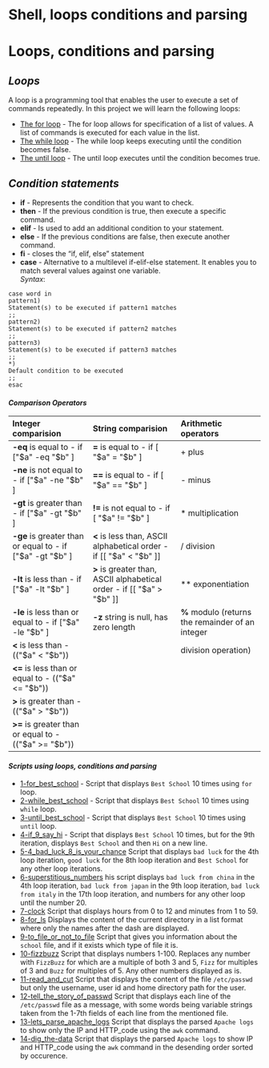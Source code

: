 # Shell, loops conditions and parsing

# Loops, conditions and parsing
## *Loops*
A loop is a programming tool that enables the user to execute a set of commands repeatedly. In this project we will learn the following loops:
* [The for loop](https://tldp.org/LDP/Bash-Beginners-Guide/html/sect_09_01.html) - The for loop allows for specification of a list of values. A list of commands is executed for each value in the list.
* [The while loop](https://tldp.org/LDP/Bash-Beginners-Guide/html/sect_09_02.html) - The while loop keeps executing until the condition becomes false.
* [The until loop](https://tldp.org/LDP/Bash-Beginners-Guide/html/sect_09_03.html) - The until loop executes until the condition becomes true.


## *Condition statements*
* **if** - Represents the condition that you want to check.
* **then** - If the previous condition is true, then execute a specific command.
* **elif** - Is used to add an additional condition to your statement.
* **else** - If the previous conditions are false, then execute another command.
* **fi** - closes the “if, elif, else” statement
* **case** - Alternative to a multilevel if-elif-else statement. It enables you to match several values against one variable. </br> 
*Syntax*:

```
case word in
pattern1)
Statement(s) to be executed if pattern1 matches
;;
pattern2)
Statement(s) to be executed if pattern2 matches
;;
pattern3)
Statement(s) to be executed if pattern3 matches
;;
*)
Default condition to be executed
;;
esac
```

#### *Comparison Operators*

Integer comparision | String comparision | Arithmetic operators
:----- | :-------- | :------
**-eq** is equal to - if ["$a" -eq "$b" ] | **=** is equal to - if [ "$a" = "$b" ] | + plus
**-ne** is not equal to - if ["$a" -ne "$b" ] | **==** is equal to - if [ "$a" == "$b" ] | - minus
**-gt** is greater than - if ["$a" -gt "$b" ] | **!=** is not equal to - if [ "$a" != "$b" ] | * multiplication
**-ge** is greater than or equal to - if ["$a" -gt "$b" ] | **<** is less than, ASCII alphabetical order - if [[ "$a" < "$b" ]] | / division
**-lt** is less than - if ["$a" -lt "$b" ] | **>** is greater than, ASCII alphabetical order - if [[ "$a" > "$b" ]] | ** exponentiation
**-le** is less than or equal to - if ["$a" -le "$b" ] | **-z** string is null, has zero length |**%** modulo (returns the remainder of an integer
**<** is less than - (("$a" < "$b")) | |  division operation)
**<=** is less than or equal to - (("$a" <= "$b")) | 
**>** is greater than - (("$a" > "$b")) | 
**>=**  is greater than or equal to - (("$a" >= "$b")) | 


#### *Scripts using loops, conditions and parsing*

- [1-for_best_school](https://github.com/Donaldoo/shell/blob/main/loops_conditions_and_parsing/1-for_best_school) - Script that displays `Best School` 10 times using `for` loop.
- [2-while_best_school](https://github.com/Donaldoo/shell/blob/main/loops_conditions_and_parsing/2-while_best_school) - Script that displays `Best School` 10 times using `while` loop.
- [3-until_best_school](https://github.com/Donaldoo/shell/blob/main/loops_conditions_and_parsing/3-until_best_school) - Script that displays `Best School` 10 times using `until` loop.
- [4-if_9_say_hi](https://github.com/Donaldoo/shell/blob/main/loops_conditions_and_parsing/4-if_9_say_hi) - Script that displays `Best School` 10 times, but for the 9th iteration, displays `Best School` and then `Hi` on a new line.
- [5-4_bad_luck_8_is_your_chance](https://github.com/Donaldoo/shell/blob/main/loops_conditions_and_parsing/5-4_bad_luck_8_is_your_chance) Script that displays `bad luck` for the 4th loop iteration, `good luck` for the 8th loop iteration and `Best School` for any other loop iterations.
- [6-superstitious_numbers](https://github.com/Donaldoo/shell/blob/main/loops_conditions_and_parsing/6-superstitious_numbers) his script displays `bad luck from china` in the 4th loop iteration, `bad luck from japan` in the 9th loop iteration, `bad luck from italy` in the 17th loop iteration, and numbers for any other loop until the number 20.
- [7-clock](https://github.com/Donaldoo/shell/blob/main/loops_conditions_and_parsing/7-clock) Script that displays hours from 0 to 12 and minutes from 1 to 59.
- [8-for_ls](https://github.com/Donaldoo/shell/blob/main/loops_conditions_and_parsing/8-for_ls) Displays the content of the current directory in a list format where only the names after the dash are displayed.
- [9-to_file_or_not_to_file](https://github.com/Donaldoo/shell/blob/main/loops_conditions_and_parsing/9-to_file_or_not_to_file) Script that gives you information about the `school` file, and if it exists which type of file it is.
- [10-fizzbuzz](https://github.com/Donaldoo/shell/blob/main/loops_conditions_and_parsing/10-fizzbuzz) Script that displays numbers 1-100. Replaces any number with `FizzBuzz` for which are a multiple of both 3 and 5, `Fizz` for multiples of 3 and `Buzz` for multiples of 5. Any other numbers displayed as is.
- [11-read_and_cut](https://github.com/Donaldoo/shell/blob/main/loops_conditions_and_parsing/11-read_and_cut) Script that displays the content of the file `/etc/passwd` but only the username, user id and home directory path for the user.
- [12-tell_the_story_of_passwd](https://github.com/Donaldoo/shell/blob/main/loops_conditions_and_parsing/12-tell_the_story_of_passwd)  Script that displays each line of the `/etc/passwd` file as a message, with some words being variable strings taken from the 1-7th fields of each line from the mentioned file.
- [13-lets_parse_apache_logs](https://github.com/Donaldoo/shell/blob/main/loops_conditions_and_parsing/13-lets_parse_apache_logs) Script that displays the parsed `Apache logs` to show only the IP and HTTP_code using the `awk` command.
- [14-dig_the-data](https://github.com/Donaldoo/shell/blob/main/loops_conditions_and_parsing/14-dig_the-data) Script that displays the parsed `Apache logs` to show IP and HTTP_code using the `awk` command in the desending order sorted by occurence.

